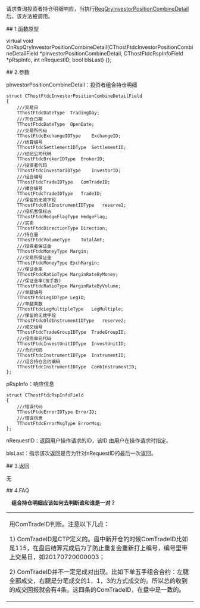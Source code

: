 <p>请求查询投资者持仓明细响应，当执行<a href="../../CTHOSTFTDCTRADERSPI/REQQRYINVESTORPOSITIONCOMBINEDETAIL/">ReqQryInvestorPositionCombineDetail</a>后，该方法被调用。</p>
<span class="anchor" id="0f1d53e7-be14-4922-970a-24fbbce7d37d"></span>
## 1.函数原型
<p>virtual void OnRspQryInvestorPositionCombineDetail(CThostFtdcInvestorPositionCombineDetailField *pInvestorPositionCombineDetail, CThostFtdcRspInfoField *pRspInfo, int nRequestID, bool bIsLast) {};</p>
<span class="anchor" id="c1bec6f6-01ce-462d-abdf-3725db42729a"></span>
## 2.参数
<p>pInvestorPositionCombineDetail：投资者组合持仓明细</p>
<pre><code>struct CThostFtdcInvestorPositionCombineDetailField
{
    ///交易日
    TThostFtdcDateType  TradingDay;
    ///开仓日期
    TThostFtdcDateType  OpenDate;
    ///交易所代码
    TThostFtdcExchangeIDType    ExchangeID;
    ///结算编号
    TThostFtdcSettlementIDType  SettlementID;
    ///经纪公司代码
    TThostFtdcBrokerIDType  BrokerID;
    ///投资者代码
    TThostFtdcInvestorIDType    InvestorID;
    ///组合编号
    TThostFtdcTradeIDType   ComTradeID;
    ///撮合编号
    TThostFtdcTradeIDType   TradeID;
    ///保留的无效字段
    TThostFtdcOldInstrumentIDType   reserve1;
    ///投机套保标志
    TThostFtdcHedgeFlagType HedgeFlag;
    ///买卖
    TThostFtdcDirectionType Direction;
    ///持仓量
    TThostFtdcVolumeType    TotalAmt;
    ///投资者保证金
    TThostFtdcMoneyType Margin;
    ///交易所保证金
    TThostFtdcMoneyType ExchMargin;
    ///保证金率
    TThostFtdcRatioType MarginRateByMoney;
    ///保证金率(按手数)
    TThostFtdcRatioType MarginRateByVolume;
    ///单腿编号
    TThostFtdcLegIDType LegID;
    ///单腿乘数
    TThostFtdcLegMultipleType   LegMultiple;
    ///保留的无效字段
    TThostFtdcOldInstrumentIDType   reserve2;
    ///成交组号
    TThostFtdcTradeGroupIDType  TradeGroupID;
    ///投资单元代码
    TThostFtdcInvestUnitIDType  InvestUnitID;
    ///合约代码
    TThostFtdcInstrumentIDType  InstrumentID;
    ///组合持仓合约编码
    TThostFtdcInstrumentIDType  CombInstrumentID;
};
</code></pre>
<p>pRspInfo：响应信息</p>
<pre><code>struct CThostFtdcRspInfoField
{
    ///错误代码
    TThostFtdcErrorIDType ErrorID;
    ///错误信息
    TThostFtdcErrorMsgType ErrorMsg;
};
</code></pre>
<p>nRequestID：返回用户操作请求的ID，该ID 由用户在操作请求时指定。</p>
<p>bIsLast：指示该次返回是否为针对nRequestID的最后一次返回。</p>
<span class="anchor" id="4114e92c-57b3-47ae-beeb-0e2aa9eba2fe"></span>
## 3.返回
<p>无</p>
<span class="anchor" id="0f2ad7a8-14f3-4256-86ac-d57ab9ae67e0"></span>
## 4.FAQ
<p><div class="region_i"><p class="region_header" id="region_header_1" style="padding-left: 1em;font-weight : bold;text-indent: 0px;text-align: left;">组合持仓明细应该如何去判断谁和谁是一对？</p><div class="region_panel" id="region_panel_1" style="display:block;"><table><tr><td>
<p>用ComTradeID判断。注意以下几点：</p>
<p>1) ComTradeID是CTP定义的。盘中新开仓的时候ComTradeID比如是115，在盘后结算完成后为了防止重复会重新打上编号，编号里带上交易日，如20170720000003；</p>
<p>2) ComTradeID并不一定是成对出现。比如下单五手组合合约：左腿全部成交，右腿是分笔成交的1，1，3的方式成交的。所以总的收到的成交回报就会有4条。这四条的ComTradeID，在盘中是一致的。</p>
</td></tr></table>
</div><p class="region_tail" id="region_tail_1" style="border-top-color:transparent;border-bottom-width:0;"></p></div></p>
